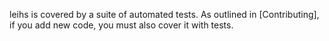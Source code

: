 leihs is covered by a suite of automated tests. As outlined in [Contributing], if you add new code, you must also cover it with tests.